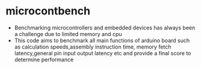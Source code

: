 # microcontbench
- Benchmarking microcontrollers and embedded devices has always been a challenge due to limited memory and cpu 
- This code aims to benchmark all main functions of arduino board such as calculation speeds,assembly instruction time, memory fetch latency,general pin input output latency etc and provide a final score to determine performance
